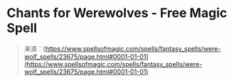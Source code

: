 <!--yml
category: 未分类
date: 2024-06-12 19:08:58
-->

# Chants for Werewolves - Free Magic Spell

> 来源：[https://www.spellsofmagic.com/spells/fantasy_spells/were-wolf_spells/23675/page.html#0001-01-01](https://www.spellsofmagic.com/spells/fantasy_spells/were-wolf_spells/23675/page.html#0001-01-01)